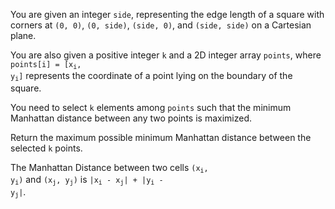 You are given an integer `side`, representing the edge length of a square with corners at `(0, 0)`, `(0, side)`, `(side, 0)`, and `(side, side)` on a Cartesian plane.

You are also given a positive integer `k` and a 2D integer array `points`, where <code>points[i] = [x<sub>i</sub>, y<sub>i</sub>]</code> represents the coordinate of a point lying on the boundary of the square.

You need to select `k` elements among `points` such that the minimum Manhattan distance between any two points is maximized.

Return the maximum possible minimum Manhattan distance between the selected `k` points.

The Manhattan Distance between two cells <code>(x<sub>i</sub>, y<sub>i</sub>)</code> and <code>(x<sub>j</sub>, y<sub>j</sub>)</code> is <code>|x<sub>i</sub> - x<sub>j</sub>| + |y<sub>i</sub> - y<sub>j</sub>|</code>.